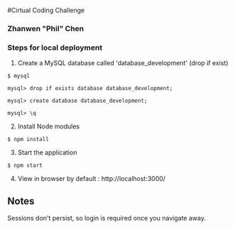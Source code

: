 #Cirtual Coding Challenge

### Zhanwen "Phil" Chen

### Steps for local deployment

  1. Create a MySQL database called 'database_development' (drop if exist)

  ```
  $ mysql
  ```

  ```
  mysql> drop if exists database database_development;
  ```


  ```
  mysql> create database database_development;
  ```

  ```
  mysql> \q
  ```

  2. Install Node modules

  ```
  $ npm install
  ```


  3. Start the application

  ```
  $ npm start
  ```

  4. View in browser by default : http://localhost:3000/


## Notes

Sessions don't persist, so login is required once you navigate away.
